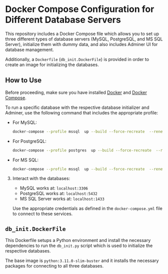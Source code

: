 # Docker Compose Configuration for Different Database Servers

This repository includes a Docker Compose file which allows you to set up three different types of database servers (MySQL, PostgreSQL, and MS SQL Server), initialize them with dummy data, and also includes Adminer UI for database management.

Additionally, a `Dockerfile` (`db_init.DockerFile`) is provided in order to create an image for initializing the databases.

## How to Use

Before proceeding, make sure you have installed [Docker](https://docs.docker.com/get-docker/) and [Docker Compose](https://docs.docker.com/compose/install/).


To run a specific database with the respective database initializer and Adminer, use the following command that includes the appropriate profile:

- For MySQL:

    ```bash
    docker-compose --profile mssql  up --build --force-recreate  --renew-anon-volumes
    ```
- For PostgreSQL:

    ```bash
    docker-compose --profile postgres  up --build --force-recreate  --renew-anon-volumes
    ```
- For MS SQL:

    ```bash
    docker-compose --profile mssql  up --build --force-recreate  --renew-anon-volumes
    ```

3. Interact with the databases:
    - MySQL works at: `localhost:3306`
    - PostgreSQL works at: `localhost:5432`
    - MS SQL Server works at: `localhost:1433`

   Use the appropriate credentials as defined in the `docker-compose.yml` file to connect to these services.

## `db_init.DockerFile`

This Dockerfile setups a Python environment and install the necessary dependencies to run the `db_init.py` script which is used to initialize the respective databases.

The base image is `python:3.11.0-slim-buster` and it installs the necessary packages for connecting to all three databases.

